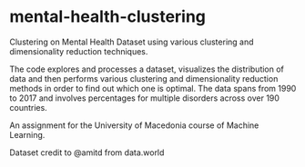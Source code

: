 # mental-health-clustering
Clustering on Mental Health Dataset using various clustering and dimensionality reduction techniques.

The code explores and processes a dataset, visualizes the distribution of data and then performs various clustering and dimensionality reduction methods in order to find out which one is optimal. The data spans from 1990 to 2017 and involves percentages for multiple disorders across over 190 countries.

An assignment for the University of Macedonia course of Machine Learning.

Dataset credit to @amitd from data.world
